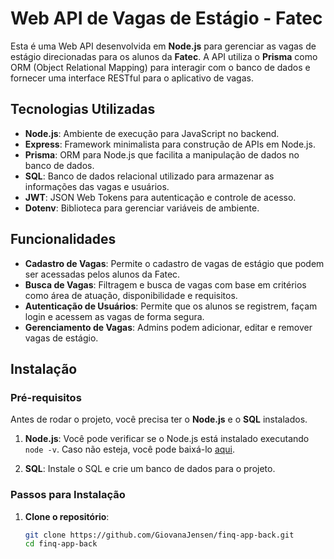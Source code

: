 # Web API de Vagas de Estágio - Fatec

Esta é uma Web API desenvolvida em **Node.js** para gerenciar as vagas de estágio direcionadas para os alunos da **Fatec**. A API utiliza o **Prisma** como ORM (Object Relational Mapping) para interagir com o banco de dados e fornecer uma interface RESTful para o aplicativo de vagas.

## Tecnologias Utilizadas

- **Node.js**: Ambiente de execução para JavaScript no backend.
- **Express**: Framework minimalista para construção de APIs em Node.js.
- **Prisma**: ORM para Node.js que facilita a manipulação de dados no banco de dados.
- **SQL**: Banco de dados relacional utilizado para armazenar as informações das vagas e usuários.
- **JWT**: JSON Web Tokens para autenticação e controle de acesso.
- **Dotenv**: Biblioteca para gerenciar variáveis de ambiente.

## Funcionalidades

- **Cadastro de Vagas**: Permite o cadastro de vagas de estágio que podem ser acessadas pelos alunos da Fatec.
- **Busca de Vagas**: Filtragem e busca de vagas com base em critérios como área de atuação, disponibilidade e requisitos.
- **Autenticação de Usuários**: Permite que os alunos se registrem, façam login e acessem as vagas de forma segura.
- **Gerenciamento de Vagas**: Admins podem adicionar, editar e remover vagas de estágio.

## Instalação

### Pré-requisitos

Antes de rodar o projeto, você precisa ter o **Node.js** e o **SQL** instalados.

1. **Node.js**: Você pode verificar se o Node.js está instalado executando `node -v`. Caso não esteja, você pode baixá-lo [aqui](https://nodejs.org/).
   
2. **SQL**: Instale o SQL e crie um banco de dados para o projeto.

### Passos para Instalação

1. **Clone o repositório**:

   ```bash
   git clone https://github.com/GiovanaJensen/finq-app-back.git
   cd finq-app-back
